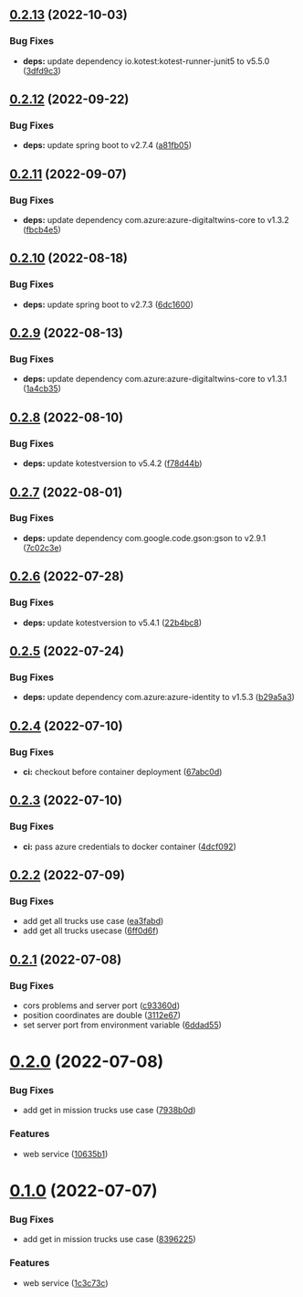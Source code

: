 ## [0.2.13](https://github.com/SmartWasteCollection/truck-microservice/compare/v0.2.12...v0.2.13) (2022-10-03)


### Bug Fixes

* **deps:** update dependency io.kotest:kotest-runner-junit5 to v5.5.0 ([3dfd9c3](https://github.com/SmartWasteCollection/truck-microservice/commit/3dfd9c3b65f5051933379bdce914d009cab497bb))

## [0.2.12](https://github.com/SmartWasteCollection/truck-microservice/compare/v0.2.11...v0.2.12) (2022-09-22)


### Bug Fixes

* **deps:** update spring boot to v2.7.4 ([a81fb05](https://github.com/SmartWasteCollection/truck-microservice/commit/a81fb05b29dced19c5fcb01ce445c80a4f9be5ee))

## [0.2.11](https://github.com/SmartWasteCollection/truck-microservice/compare/v0.2.10...v0.2.11) (2022-09-07)


### Bug Fixes

* **deps:** update dependency com.azure:azure-digitaltwins-core to v1.3.2 ([fbcb4e5](https://github.com/SmartWasteCollection/truck-microservice/commit/fbcb4e56a0571cdab2740171a86181ba92ce1b6d))

## [0.2.10](https://github.com/SmartWasteCollection/truck-microservice/compare/v0.2.9...v0.2.10) (2022-08-18)


### Bug Fixes

* **deps:** update spring boot to v2.7.3 ([6dc1600](https://github.com/SmartWasteCollection/truck-microservice/commit/6dc1600cf0acfb9c9c1da8079f8957087b99ba36))

## [0.2.9](https://github.com/SmartWasteCollection/truck-microservice/compare/v0.2.8...v0.2.9) (2022-08-13)


### Bug Fixes

* **deps:** update dependency com.azure:azure-digitaltwins-core to v1.3.1 ([1a4cb35](https://github.com/SmartWasteCollection/truck-microservice/commit/1a4cb358a27b2b83e28375b369f82d08c82f5fda))

## [0.2.8](https://github.com/SmartWasteCollection/truck-microservice/compare/v0.2.7...v0.2.8) (2022-08-10)


### Bug Fixes

* **deps:** update kotestversion to v5.4.2 ([f78d44b](https://github.com/SmartWasteCollection/truck-microservice/commit/f78d44b7ef269f4ff39e65c162ff6f563a8d73e0))

## [0.2.7](https://github.com/SmartWasteCollection/truck-microservice/compare/v0.2.6...v0.2.7) (2022-08-01)


### Bug Fixes

* **deps:** update dependency com.google.code.gson:gson to v2.9.1 ([7c02c3e](https://github.com/SmartWasteCollection/truck-microservice/commit/7c02c3e859ce818f8b42fe6f730906dd0047c107))

## [0.2.6](https://github.com/SmartWasteCollection/truck-microservice/compare/v0.2.5...v0.2.6) (2022-07-28)


### Bug Fixes

* **deps:** update kotestversion to v5.4.1 ([22b4bc8](https://github.com/SmartWasteCollection/truck-microservice/commit/22b4bc8e7cfc66824790aced08739b89427f1e65))

## [0.2.5](https://github.com/SmartWasteCollection/truck-microservice/compare/v0.2.4...v0.2.5) (2022-07-24)


### Bug Fixes

* **deps:** update dependency com.azure:azure-identity to v1.5.3 ([b29a5a3](https://github.com/SmartWasteCollection/truck-microservice/commit/b29a5a3890caad6ce39cf991b88402d7727184d4))

## [0.2.4](https://github.com/SmartWasteCollection/truck-microservice/compare/v0.2.3...v0.2.4) (2022-07-10)


### Bug Fixes

* **ci:** checkout before container deployment ([67abc0d](https://github.com/SmartWasteCollection/truck-microservice/commit/67abc0d244c062736c38992464a94bda64d9edf5))

## [0.2.3](https://github.com/SmartWasteCollection/truck-microservice/compare/v0.2.2...v0.2.3) (2022-07-10)


### Bug Fixes

* **ci:** pass azure credentials to docker container ([4dcf092](https://github.com/SmartWasteCollection/truck-microservice/commit/4dcf09260fc0cb913e2f8915ce51653615c394a8))

## [0.2.2](https://github.com/SmartWasteCollection/truck-microservice/compare/v0.2.1...v0.2.2) (2022-07-09)


### Bug Fixes

* add get all trucks use case ([ea3fabd](https://github.com/SmartWasteCollection/truck-microservice/commit/ea3fabdc0194869a35020dffc016cf899afe2f5a))
* add get all trucks usecase ([6ff0d6f](https://github.com/SmartWasteCollection/truck-microservice/commit/6ff0d6fd10aa2c757ff10695a1703cb8af978c65))

## [0.2.1](https://github.com/SmartWasteCollection/truck-microservice/compare/v0.2.0...v0.2.1) (2022-07-08)


### Bug Fixes

* cors problems and server port ([c93360d](https://github.com/SmartWasteCollection/truck-microservice/commit/c93360d9a91a9d6f43b32b6b4c449816c5e40c42))
* position coordinates are double ([3112e67](https://github.com/SmartWasteCollection/truck-microservice/commit/3112e67beb6ca7d422add3e1cc1fbf46423b1e6b))
* set server port from environment variable ([6ddad55](https://github.com/SmartWasteCollection/truck-microservice/commit/6ddad55556fbfc68c3a3ba95c30631ff5e78d543))

# [0.2.0](https://github.com/SmartWasteCollection/truck-microservice/compare/v0.1.0...v0.2.0) (2022-07-08)


### Bug Fixes

* add get in mission trucks use case ([7938b0d](https://github.com/SmartWasteCollection/truck-microservice/commit/7938b0d8b9f7b8e4d3571a198ce00874bcccb7c9))


### Features

* web service ([10635b1](https://github.com/SmartWasteCollection/truck-microservice/commit/10635b13c366ce532b3b26a1e769c417be4b4059))

# [0.1.0](https://github.com/SmartWasteCollection/truck-microservice/compare/v0.0.1...v0.1.0) (2022-07-07)


### Bug Fixes

* add get in mission trucks use case ([8396225](https://github.com/SmartWasteCollection/truck-microservice/commit/8396225465a8818d09f536c2dbfd6314b45eee40))


### Features

* web service ([1c3c73c](https://github.com/SmartWasteCollection/truck-microservice/commit/1c3c73c8b29768bdde480da4d15e4dd3bc32faf5))
